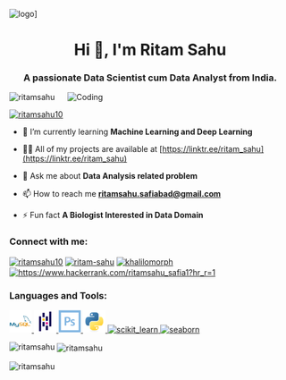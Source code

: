 ![logo](https://www.w3.org/comm/assets/stock/shutterstock_728178127-500px.jpg)]
<h1 align="center">Hi 👋, I'm Ritam Sahu</h1>
<h3 align="center">A passionate Data Scientist cum Data Analyst from India.</h3>
<img align="right" alt="Coding" width="400" src="https://camo.githubusercontent.com/5ddf73ad3a205111cf8c686f687fc216c2946a75005718c8da5b837ad9de78c9/68747470733a2f2f7468756d62732e6766796361742e636f6d2f4576696c4e657874446576696c666973682d736d616c6c2e676966">


<p align="left"> <img src="https://komarev.com/ghpvc/?username=ritamsahu&label=Profile%20views&color=0e75b6&style=flat" alt="ritamsahu" /> </p>

<p align="left"> <a href="https://twitter.com/ritamsahu10" target="blank"><img src="https://img.shields.io/twitter/follow/ritamsahu10?logo=twitter&style=for-the-badge" alt="ritamsahu10" /></a> </p>

- 🌱 I’m currently learning **Machine Learning and Deep Learning**

- 👨‍💻 All of my projects are available at [https://linktr.ee/ritam_sahu](https://linktr.ee/ritam_sahu)

- 💬 Ask me about **Data Analysis related problem**

- 📫 How to reach me **ritamsahu.safiabad@gmail.com**

- ⚡ Fun fact **A Biologist Interested in Data Domain**

<h3 align="left">Connect with me:</h3>
<p align="left">
<a href="https://twitter.com/ritamsahu10" target="blank"><img align="center" src="https://raw.githubusercontent.com/rahuldkjain/github-profile-readme-generator/master/src/images/icons/Social/twitter.svg" alt="ritamsahu10" height="30" width="40" /></a>
<a href="https://linkedin.com/in/ritam-sahu" target="blank"><img align="center" src="https://raw.githubusercontent.com/rahuldkjain/github-profile-readme-generator/master/src/images/icons/Social/linked-in-alt.svg" alt="ritam-sahu" height="30" width="40" /></a>
<a href="https://stackoverflow.com/users/khalilomorph" target="blank"><img align="center" src="https://raw.githubusercontent.com/rahuldkjain/github-profile-readme-generator/master/src/images/icons/Social/stack-overflow.svg" alt="khalilomorph" height="30" width="40" /></a>
<a href="https://www.hackerrank.com/https://www.hackerrank.com/ritamsahu_safia1?hr_r=1" target="blank"><img align="center" src="https://raw.githubusercontent.com/rahuldkjain/github-profile-readme-generator/master/src/images/icons/Social/hackerrank.svg" alt="https://www.hackerrank.com/ritamsahu_safia1?hr_r=1" height="30" width="40" /></a>
</p>

<h3 align="left">Languages and Tools:</h3>
<p align="left"> <a href="https://www.mysql.com/" target="_blank" rel="noreferrer"> <img src="https://raw.githubusercontent.com/devicons/devicon/master/icons/mysql/mysql-original-wordmark.svg" alt="mysql" width="40" height="40"/> </a> <a href="https://pandas.pydata.org/" target="_blank" rel="noreferrer"> <img src="https://raw.githubusercontent.com/devicons/devicon/2ae2a900d2f041da66e950e4d48052658d850630/icons/pandas/pandas-original.svg" alt="pandas" width="40" height="40"/> </a> <a href="https://www.photoshop.com/en" target="_blank" rel="noreferrer"> <img src="https://raw.githubusercontent.com/devicons/devicon/master/icons/photoshop/photoshop-line.svg" alt="photoshop" width="40" height="40"/> </a> <a href="https://www.python.org" target="_blank" rel="noreferrer"> <img src="https://raw.githubusercontent.com/devicons/devicon/master/icons/python/python-original.svg" alt="python" width="40" height="40"/> </a> <a href="https://scikit-learn.org/" target="_blank" rel="noreferrer"> <img src="https://upload.wikimedia.org/wikipedia/commons/0/05/Scikit_learn_logo_small.svg" alt="scikit_learn" width="40" height="40"/> </a> <a href="https://seaborn.pydata.org/" target="_blank" rel="noreferrer"> <img src="https://seaborn.pydata.org/_images/logo-mark-lightbg.svg" alt="seaborn" width="40" height="40"/> </a> </p>

<p><img align="left" src="https://github-readme-stats.vercel.app/api/top-langs?username=ritamsahu&show_icons=true&locale=en&layout=compact" alt="ritamsahu" /></p>

<p>&nbsp;<img align="center" src="https://github-readme-stats.vercel.app/api?username=ritamsahu&show_icons=true&locale=en" alt="ritamsahu" /></p>

<p><img align="center" src="https://github-readme-streak-stats.herokuapp.com/?user=ritamsahu&" alt="ritamsahu" /></p>
